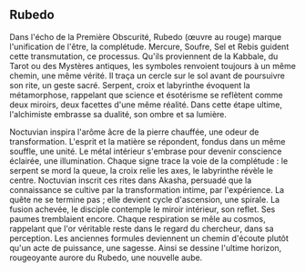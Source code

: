 ## Rubedo

Dans l'écho de la Première Obscurité, Rubedo (œuvre au rouge) marque l'unification de l'être, la complétude. Mercure, Soufre, Sel et Rebis guident cette transmutation, ce processus. Qu'ils proviennent de la Kabbale, du Tarot ou des Mystères antiques, les symboles renvoient toujours à un même chemin, une même vérité. Il traça un cercle sur le sol avant de poursuivre son rite, un geste sacré. Serpent, croix et labyrinthe évoquent la métamorphose, rappelant que science et ésotérisme se reflètent comme deux miroirs, deux facettes d'une même réalité. Dans cette étape ultime, l'alchimiste embrasse sa dualité, son ombre et sa lumière.

Noctuvian inspira l'arôme âcre de la pierre chauffée, une odeur de transformation. L'esprit et la matière se répondent, fondus dans un même souffle, une unité. Le métal intérieur s'embrase pour devenir conscience éclairée, une illumination. Chaque signe trace la voie de la complétude : le serpent se mord la queue, la croix relie les axes, le labyrinthe révèle le centre. Noctuvian inscrit ces rites dans Akasha, persuadé que la connaissance se cultive par la transformation intime, par l'expérience. La quête ne se termine pas ; elle devient cycle d'ascension, une spirale. La fusion achevée, le disciple contemple le miroir intérieur, son reflet. Ses paumes tremblaient encore. Chaque respiration se mêle au cosmos, rappelant que l'or véritable reste dans le regard du chercheur, dans sa perception. Les anciennes formules deviennent un chemin d'écoute plutôt qu'un acte de puissance, une sagesse. Ainsi se dessine l'ultime horizon, rougeoyante aurore du Rubedo, une nouvelle aube.